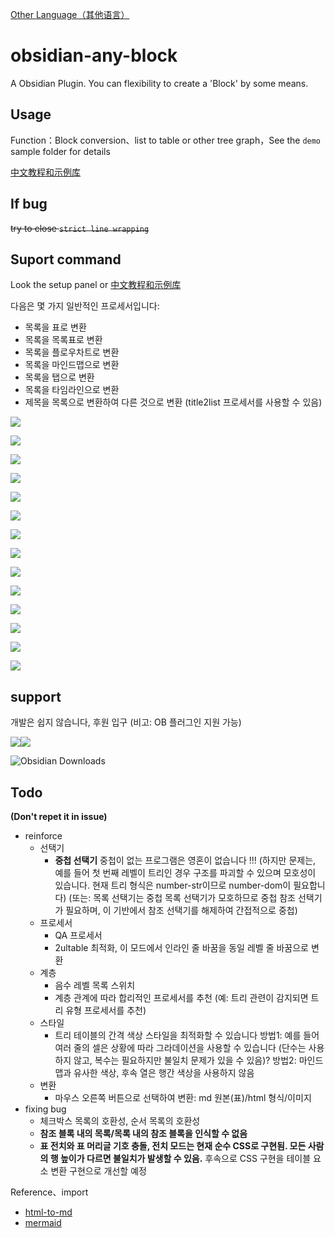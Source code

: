 [Other Language（其他语言）](./docs/)

# obsidian-any-block

A Obsidian Plugin. You can flexibility to create a 'Block' by some means.
 
## Usage

Function：Block conversion、list to table or other tree graph，See the `demo` sample folder for details

[中文教程和示例库](./docs/en)

## If bug

~~try to close `strict line wrapping`~~

## Suport command

Look the setup panel or [中文教程和示例库](./docs/en)

다음은 몇 가지 일반적인 프로세서입니다:
- 목록을 표로 변환
- 목록을 목록표로 변환
- 목록을 플로우차트로 변환
- 목록을 마인드맵으로 변환
- 목록을 탭으로 변환
- 목록을 타임라인으로 변환
- 제목을 목록으로 변환하여 다른 것으로 변환 (title2list 프로세서를 사용할 수 있음)

![](./png/list2table.png)

![](./png/list2mdtable.png)

![](./png/list2tableT.png)

![](./png/list2lt.gif)

![](./png/list2tab.gif)

![](./png/list2mermaid.png)

![](./png/list2mindmap.png)

![](./png/titleSelector.png)

![](./png/addTitle.png)

![](./png/scroll.gif)

![](./png/overfold.png)

![](./png/flod.gif)

![](./png/heimu.gif)

![](./png/userProcessor.png)

## support

개발은 쉽지 않습니다, 후원 입구 (비고: OB 플러그인 지원 가능)

![](./png/support_zfb.png)![](./png/support_wechat.png)


![Obsidian Downloads](https://img.shields.io/badge/dynamic/json?logo=obsidian&color=%23483699&label=downloads&query=%24%5B%22obsidian-any-block%22%5D.downloads&url=https%3A%2F%2Fraw.githubusercontent.com%2Fobsidianmd%2Fobsidian-releases%2Fmaster%2Fcommunity-plugin-stats.json)

## Todo

**(Don't repet it in issue)**

- reinforce
	- 선택기
		- **중첩 선택기**
		  중첩이 없는 프로그램은 영혼이 없습니다 !!!
		  (하지만 문제는, 예를 들어 첫 번째 레벨이 트리인 경우 구조를 파괴할 수 있으며 모호성이 있습니다. 현재 트리 형식은 number-str이므로 number-dom이 필요합니다)
		  (또는: 목록 선택기는 중첩 목록 선택기가 모호하므로 중첩 참조 선택기가 필요하며, 이 기반에서 참조 선택기를 해제하여 간접적으로 중첩)
	- 프로세서
		- QA 프로세서
		- 2ultable 최적화, 이 모드에서 인라인 줄 바꿈을 동일 레벨 줄 바꿈으로 변환
	- 계층
		- 음수 레벨 목록 스위치
		- 계층 관계에 따라 합리적인 프로세서를 추천 (예: 트리 관련이 감지되면 트리 유형 프로세서를 추천)
	- 스타일
		- 트리 테이블의 간격 색상 스타일을 최적화할 수 있습니다
		  방법1: 예를 들어 여러 줄의 셀은 상황에 따라 그라데이션을 사용할 수 있습니다 (단수는 사용하지 않고, 복수는 필요하지만 불일치 문제가 있을 수 있음)?
		  방법2: 마인드맵과 유사한 색상, 후속 열은 행간 색상을 사용하지 않음
	- 변환
		- 마우스 오른쪽 버튼으로 선택하여 변환: md 원본(표)/html 형식/이미지
- fixing bug
	- 체크박스 목록의 호환성, 순서 목록의 호환성
	- **참조 블록 내의 목록/목록 내의 참조 블록을 인식할 수 없음**
	- **표 전치와 표 머리글 기호 충돌, 전치 모드는 현재 순수 CSS로 구현됨. 모든 사람의 행 높이가 다르면 불일치가 발생할 수 있음.**
	  후속으로 CSS 구현을 테이블 요소 변환 구현으로 개선할 예정

Reference、import

- [html-to-md](https://github.com/stonehank/html-to-md)
- [mermaid](https://github.com/mermaid-js/mermaid)